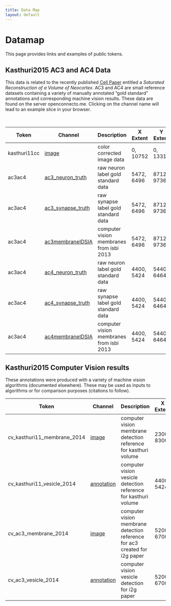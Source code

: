 ```yaml
---
title: Data Map
layout: default
---
```


# Datamap

This page provides links and examples of public tokens.  

## Kasthuri2015 AC3 and AC4 Data

This data is related to the recently published <a href="http://cell.com/cell/abstract/S0092-8674(15)00824-7">Cell Paper</a> entitled a *Saturated Reconstruction of a Volume of Neocortex*.  AC3 and AC4 are small reference datasets containing a variety of manually annotated “gold standard”
annotations and corresponding machine vision results.  These data are found on
the server openconnecto.me.  Clicking on the channel name will lead to an example slice in your browser.

 

| Token  | Channel             | Description                              | X Extent   | Y Extent   | Z Extent   | Resolution |
|--------|---------------------|------------------------------------------|------------|------------|------------|------------|
| kasthuri11cc | <a href="http://openconnecto.me/ocp/ca/kasthuri11cc/image/xy/1/5472,6496/8712,9736/1205/">image</a>  | color corrected image data     | 0, 10752 | 0, 13312  | 1, 1850 | 1        |     
| ac3ac4 | <a href="http://openconnecto.me/ocp/overlay/0.6/openconnecto.me/kasthuri11cc/image/openconnecto.me/ac3ac4/ac3_neuron_truth/xy/1/5472,6496/8712,9736/1205/">ac3\_neuron\_truth</a>  | raw neuron label gold standard data      | 5472, 6496  | 8712, 9736  | 1000, 1256 | 1        |                                                                                              
| ac3ac4 | <a href="http://openconnecto.me/ocp/overlay/0.6/openconnecto.me/kasthuri11cc/image/openconnecto.me/ac3ac4/ac3_synapse_truth/xy/1/5472,6496/8712,9736/1205/">ac3\_synapse\_truth </a>| raw synapse label gold standard data     | 5472, 6496  | 8712, 9736  | 1000, 1256 | 1        |
| ac3ac4 | <a href="http://openconnecto.me/ocp/overlay/0.6/openconnecto.me/kasthuri11cc/image/openconnecto.me/ac3ac4/ac3membraneIDSIA/xy/1/5472,6496/8712,9736/1205/">ac3membraneIDSIA</a>  | computer vision membranes from isbi 2013 | 5472, 6496  | 8712, 9736  | 1156, 1256 | 1        |
| ac3ac4 | <a href="http://openconnecto.me/ocp/overlay/0.6/openconnecto.me/kasthuri11cc/image/openconnecto.me/ac3ac4/ac4_neuron_truth/xy/1/4400,5424/5440,6464/1120/">ac4\_neuron\_truth</a> | raw neuron label gold standard data      | 4400, 5424 | 5440, 6464 | 1100, 1200 | 1          |
| ac3ac4 | <a href="http://openconnecto.me/ocp/overlay/0.6/openconnecto.me/kasthuri11cc/image/openconnecto.me/ac3ac4/ac4_synapse_truth/xy/1/4400,5424/5440,6464/1120/">ac4\_synapse\_truth</a> | raw synapse label gold standard data     | 4400, 5424 | 5440, 6464 | 1100, 1200 | 1          |
| ac3ac4 | <a href="http://openconnecto.me/ocp/overlay/0.6/openconnecto.me/kasthuri11cc/image/openconnecto.me/ac3ac4/ac4membraneIDSIA/xy/1/4400,5424/5440,6464/1120/">ac4membraneIDSIA</a>   | computer vision membranes from isbi 2013 | 4400, 5424 | 5440, 6464 | 1100, 1200 | 1       |

## Kasthuri2015 Computer Vision results

These annotations were produced with a variety of machine vision algorithms (documented elsewhere).  These may be used as inputs to algorithms or for comparison purposes (citations to follow).

| Token  | Channel             | Description                              | X Extent   | Y Extent   | Z Extent   | Resolution |
|--------|---------------------|------------------------------------------|------------|------------|------------|------------|
| cv_kasthuri11_membrane_2014 | <a href="http://openconnecto.me/ocp/overlay/0.3/openconnecto.me/kasthuri11cc/image/openconnecto.me/cv_kasthuri11_membrane_2014/image/xy/1/4400,5424/5440,6464/920/">image </a>  | computer vision membrane detection reference for kasthuri volume | 2300, 8300  | 4300, 9300  | 1, 1850 | 1 |
| cv_kasthuri11_vesicle_2014 | <a href="http://openconnecto.me/ocp/overlay/0.3/openconnecto.me/kasthuri11cc/image/openconnecto.me/cv_kasthuri11_vesicle_2014/annotation/xy/1/4400,5424/5440,6464/920/">annotation</a>  | computer vision vesicle detection reference for kasthuri volume | 4400, 5424  | 5440, 6464  | 1100, 1200 | 1 |
| cv_ac3_membrane_2014 | <a href="http://openconnecto.me/ocp/overlay/0.3/openconnecto.me/kasthuri11cc/image/openconnecto.me/cv_ac3_membrane_2014/image/xy/1/5500,6500/8500,9500/1000/"> image </a> | computer vision membrane detection reference for ac3 created for i2g paper   | 5200, 6700  | 8500, 10000  | 975, 1275 | 1  |
| cv_ac3_vesicle_2014 | <a href="http://openconnecto.me/ocp/overlay/0.3/openconnecto.me/kasthuri11cc/image/openconnecto.me/cv_ac3_vesicle_2014/annotation/xy/1/5500,6500/8500,9500/1000/">annotation </a>  | computer vision vesicle detection for i2g paper  | 5200, 6700  | 8500, 10000    | 975, 1275 | 1  |                                                                                          
